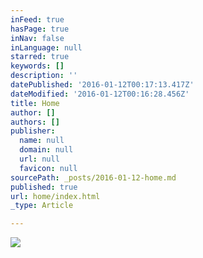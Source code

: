 ```yaml
---
inFeed: true
hasPage: true
inNav: false
inLanguage: null
starred: true
keywords: []
description: ''
datePublished: '2016-01-12T00:17:13.417Z'
dateModified: '2016-01-12T00:16:28.456Z'
title: Home
author: []
authors: []
publisher:
  name: null
  domain: null
  url: null
  favicon: null
sourcePath: _posts/2016-01-12-home.md
published: true
url: home/index.html
_type: Article

---
```

![](https://the-grid-user-content.s3-us-west-2.amazonaws.com/3b4aaaff-b6ba-41d3-b0aa-9bd69df01623.jpg)